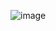 ![image](https://github.com/chenwenxiaoshixiong/demo_web/blob/master/_P__ife%2520day9_ife.html.png)

